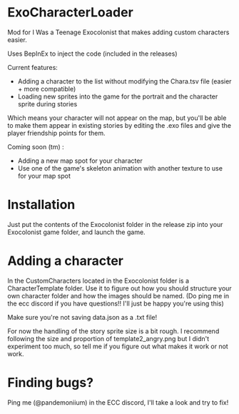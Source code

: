 # ExoCharacterLoader
Mod for I Was a Teenage Exocolonist that makes adding custom characters easier.

Uses BepInEx to inject the code (included in the releases)

Current features: 
- Adding a character to the list without modifying the Chara.tsv file (easier + more compatible)
- Loading new sprites into the game for the portrait and the character sprite during stories

Which means your character will not appear on the map, but you'll be able to make them appear in existing stories by editing the .exo files and give the player friendship points for them. 

Coming soon (tm) :
- Adding a new map spot for your character
- Use one of the game's skeleton animation with another texture to use for your map spot

# Installation

Just put the contents of the Exocolonist folder in the release zip into your Exocolonist game folder, and launch the game.

# Adding a character

In the CustomCharacters located in the Exocolonist folder is a CharacterTemplate folder. Use it to figure out how you should structure your own character folder and how the images should be named. (Do ping me in the ecc discord if you have questions!! I'll just be happy you're using this)

Make sure you're not saving data.json as a .txt file!

For now the handling of the story sprite size is a bit rough. I recommend following the size and proportion of template2_angry.png but I didn't experiment too much, so tell me if you figure out what makes it work or not work.

# Finding bugs?

Ping me (@pandemoniium) in the ECC discord, I'll take a look and try to fix!
